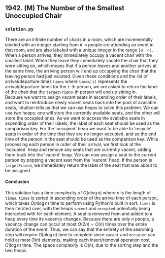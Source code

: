 ## 1942. (M) The Number of the Smallest Unoccupied Chair

### `solution.py`
There are an infinite number of chairs in a room, which are incrementally labeled with an integer starting from `0`. `n` people are attending an event in that room, and are also labeled with a unique integer in the range `[0, n)`. When a person arrives, they immediately occupy a vacent chair with the smallest label. When they leave they immediately vacate the chair that they were sitting on, which means that if a person leaves and another arrives at the same time, the arriving person will end up occupying the chair that the leaving person had just vacated. Given these conditions and the list of arrival/departure times `times` where `times[i]` represents the arrival/departure times for the `i`-th person, we are asked to return the label of the chair that the `targetFriend`-th person will end up sitting in.   
Because we want to assign vacant seats in ascending order of their labels, and want to reintroduce newly vacent seats back into the pool of available seats, intuition tells us that we can use heaps to solve this problem. We can use two heaps; one will store the currently available seats, and the other will store the occupied ones. As we want to access the available seats in ascending order of their labels, the label of each seat should be used as the comparison key. For the 'occupied' heap we want to be able to 'recycle' seats in order of the time that they are no longer occupied, and so the end time of the person in the seat should be used as the comparison key. While processing each person in order of their arrival, we first look at the 'occupied' heap and remove any seats that are currently vacent, adding them back into the 'vacent' heap. We can now assign a seat to the current person by popping a vacent seat from the 'vacent' heap. If the person is `targetFriend`, we immediately return the label of the seat that was about to be assigned.  

#### Conclusion
This solution has a time complexity of $O(n\log n)$ where $n$ is the length of `times`. `times` is sorted in ascending order of the arrival time of each person, which takes $O(n\log n)$ time to perform using Python's built in sort. `times` is then iterated over, with the heaps `vacent` and `occupied` potentially being interacted with for each element. A seat is removed from and added to a heap every time its vacency changes. Because there are only $n$ people, a vacency change can occur at most $O(2n) = O(n)$ times over the entire duration of the event. Thus, we can say that the entirety of the searching step will require $O(n\log n)$ time to complete since `vacent` and `occupied` can hold at most $O(n)$ elements, making each insert/removal operation cost $O(\log n)$ time. The space complexity is $O(n)$, due to the sorting step and the two heaps.  
  

